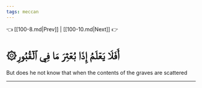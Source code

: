 ```yaml
---
tags: meccan
---
```


👈 [[100-8.md|Prev]] | [[100-10.md|Next]] 👉

# ۞أَفَلَا يَعۡلَمُ إِذَا بُعۡثِرَ مَا فِي ٱلۡقُبُورِ

But does he not know that when the contents of the graves are scattered

---

